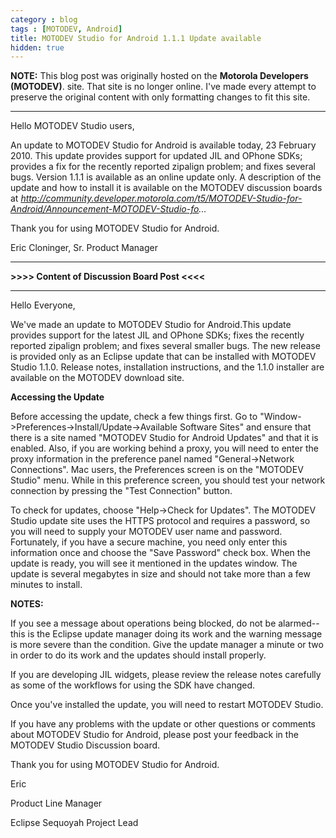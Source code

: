 ```yaml
---
category : blog
tags : [MOTODEV, Android]
title: MOTODEV Studio for Android 1.1.1 Update available
hidden: true
---
```

**NOTE:** This blog post was originally hosted on the **Motorola Developers (MOTODEV)**. site. That site is no longer online. I've made every attempt to preserve the original content with only formatting changes to fit this site.

---

Hello MOTODEV Studio users,

An update to MOTODEV Studio for Android is available today, 23 February
2010. This update provides support for updated JIL and OPhone SDKs;
provides a fix for the recently reported zipalign problem; and fixes
several bugs. Version 1.1.1 is available as an online update only. A
description of the update and how to install it is available on the
MOTODEV discussion boards at
*http://community.developer.motorola.com/t5/MOTODEV-Studio-for-Android/Announcement-MOTODEV-Studio-fo...*

Thank you for using MOTODEV Studio for Android.

Eric Cloninger, Sr. Product Manager

------------------------------------------------------------------------

**&gt;&gt;&gt;&gt; Content of Discussion Board Post &lt;&lt;&lt;&lt;**

------------------------------------------------------------------------

Hello Everyone,

We've made an update to MOTODEV Studio for Android.This update provides
support for the latest JIL and OPhone SDKs; fixes the recently reported
zipalign problem; and fixes several smaller bugs. The new release is
provided only as an Eclipse update that can be installed with MOTODEV
Studio 1.1.0. Release notes, installation instructions, and the 1.1.0
installer are available on the MOTODEV download site.

**Accessing the Update**

Before accessing the update, check a few things first. Go to
"Window-&gt;Preferences-&gt;Install/Update-&gt;Available Software Sites"
and ensure that there is a site named "MOTODEV Studio for Android
Updates" and that it is enabled. Also, if you are working behind a
proxy, you will need to enter the proxy information in the preference
panel named "General-&gt;Network Connections". Mac users, the
Preferences screen is on the "MOTODEV Studio" menu. While in this
preference screen, you should test your network connection by pressing
the "Test Connection" button.

To check for updates, choose "Help-&gt;Check for Updates". The MOTODEV
Studio update site uses the HTTPS protocol and requires a password, so
you will need to supply your MOTODEV user name and password.
Fortunately, if you have a secure machine, you need only enter this
information once and choose the "Save Password" check box. When the
update is ready, you will see it mentioned in the updates window. The
update is several megabytes in size and should not take more than a few
minutes to install.

**NOTES:**

If you see a message about operations being blocked, do not be
alarmed--this is the Eclipse update manager doing its work and the
warning message is more severe than the condition. Give the update
manager a minute or two in order to do its work and the updates should
install properly.

If you are developing JIL widgets, please review the release notes
carefully as some of the workflows for using the SDK have changed.

Once you've installed the update, you will need to restart MOTODEV
Studio.

If you have any problems with the update or other questions or comments
about MOTODEV Studio for Android, please post your feedback in the
MOTODEV Studio Discussion board.

Thank you for using MOTODEV Studio for Android.

Eric

Product Line Manager

Eclipse Sequoyah Project Lead
